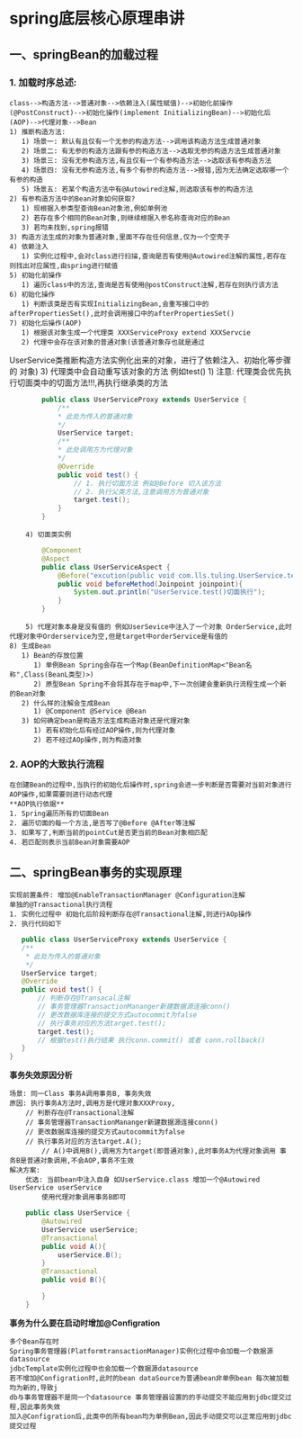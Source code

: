 # spring底层核心原理串讲
## 一、springBean的加载过程
### 1. 加载时序总述:
    class-->构造方法-->普通对象-->依赖注入(属性赋值)-->初始化前操作(@PostConstruct)-->初始化操作(implement InitializingBean)-->初始化后(AOP)-->代理对象-->Bean
    1) 推断构造方法:
       1) 场景一: 默认有且仅有一个无参的构造方法-->调用该构造方法生成普通对象
       2) 场景二: 有无参的构造方法跟有参的构造方法-->选取无参的构造方法生成普通对象
       3) 场景三: 没有无参构造方法,有且仅有一个有参构造方法-->选取该有参构造方法
       4) 场景四: 没有无参构造方法,有多个有参的构造方法-->报错,因为无法确定选取哪一个有参的构造
       5) 场景五: 若某个构造方法中有@Autowired注解,则选取该有参的构造方法
    2) 有参构造方法中的Bean对象如何获取?
       1) 现根据入参类型查询Bean对象池,例如单例池
       2) 若存在多个相同的Bean对象,则继续根据入参名称查询对应的Bean
       3) 若均未找到,spring报错
    3) 构造方法生成的对象为普通对象,里面不存在任何信息,仅为一个空壳子
    4) 依赖注入
       1) 实例化过程中,会对class进行扫描,查询是否有使用@Autowired注解的属性,若存在则找出对应属性,由spring进行赋值
    5) 初始化前操作
       1) 遍历class中的方法,查询是否有使用@postConstruct注解,若存在则执行该方法
    6) 初始化操作
       1) 判断该类是否有实现InitializingBean,会重写接口中的afterPropertiesSet(),此时会调用接口中的afterPropertiesSet()
    7) 初始化后操作(AOP)
       1) 根据该对象生成一个代理类 XXXServiceProxy extend XXXServcie 
       2) 代理中会存在该对象的普通对象(该普通对象存也就是通过
UserService类推断构造方法实例化出来的对象，进行了依赖注入、初始化等步骤的
对象)
       3) 代理类中会自动重写该对象的方法 例如test()
          1) 注意: 代理类会优先执行切面类中的切面方法!!!,再执行继承类的方法
```java
        public class UserServiceProxy extends UserService {
            /**
            * 此处为传入的普通对象
            */
            UserService target;
            /**
            * 此处调用方为代理对象
            */
            @Override
            public void test() {
                // 1. 执行切面方法 例如@Before 切入该方法
                // 2. 执行父类方法,注意调用方为普通对象
                target.test();
            }
        }
```
        4) 切面类实例
```java
        @Component
        @Aspect
        public class UserServiceAspect {
            @Before("excution(public void com.lls.tuling.UserService.test())")
            public void beforeMethod(Joinpoint joinpoint){
                System.out.println("UserService.test()切面执行");
            }
        }
```
        5) 代理对象本身是没有值的 例如UserSevice中注入了一个对象 OrderService,此时代理对象中Orderservice为空,但是target中orderService是有值的
    8) 生成Bean
       1) Bean的存放位置
          1) 单例Bean Spring会存在一个Map(BeanDefinitionMap<"Bean名称",Class(BeanL类型)>) 
          2) 原型Bean Spring不会将其存在于map中,下一次创建会重新执行流程生成一个新的Bean对象
       2) 什么样的注解会生成Bean
          1) @Component @Service @Bean
       3) 如何确定bean是构造方法生成构造对象还是代理对象
          1) 若有初始化后有经过AOP操作,则为代理对象
          2) 若不经过AOp操作,则为构造对象 
### 2. AOP的大致执行流程 
    在创建Bean的过程中,当执行的初始化后操作时,spring会进一步判断是否需要对当前对象进行AOP操作,如果需要则进行动态代理
    **AOP执行依据**
    1. Spring遍历所有的切面Bean
    2. 遍历切面的每一个方法,是否写了@Before @After等注解
    3. 如果写了,判断当前的pointCut是否更当前的Bean对象相匹配
    4. 若匹配则表示当前Bean对象需要AOP
## 二、springBean事务的实现原理
    实现前置条件: 增加@EnableTransactionManager @Configuration注解
    单独的@Transactional执行流程    
    1. 实例化过程中 初始化后阶段判断存在@Transactional注解,则进行AOp操作
    2. 执行代码如下
 ```java
    public class UserServiceProxy extends UserService {
    /**
     * 此处为传入的普通对象
     */
    UserService target;
    @Override
    public void test() {
        // 判断存在@Transacal注解
        // 事务管理器TransactionMananger新建数据源连接conn()
        // 更改数据库连接的提交方式autocommit为false
        // 执行事务对应的方法target.test();
        target.test();
        // 根据test()执行结果 执行conn.commit() 或者 conn.rollback()
    }
}
```
**事务失效原因分析**

    场景: 同一Class 事务A调用事务B, 事务失效
    原因: 执行事务A方法时,调用方是代理对象XXXProxy,
        // 判断存在@Transactional注解
        // 事务管理器TransactionMananger新建数据源连接conn()
        // 更改数据库连接的提交方式autocommit为false
        // 执行事务对应的方法target.A();
            // A()中调用B(),调用方为target(即普通对象),此时事务A为代理对象调用 事务B是普通对象调用,不会AOP,事务不生效
    解决方案:
        优选: 当前bean中注入自身 如UserService.class 增加一个@Autowired UserService userService
            使用代理对象调用事务B即可
```java
    public class UserService {
        @Autowired
        UserService userService;
        @Transactional
        public void A(){
            userService.B();
        }
        @Transactional
        public void B(){

        }
    }
```
**事务为什么要在启动时增加@Configration**

    多个Bean存在时
    Spring事务管理器(PlatformtransactionManager)实例化过程中会加载一个数据源datasource
    jdbcTemplate实例化过程中也会加载一个数据源datasource
    若不增加@Configration时,此时的bean dataSource为普通bean非单例bean 每次被加载均为新的,导致j
    db与事务管理器不是同一个datasource 事务管理器设置的的手动提交不能应用到jdbc提交过程,因此事务失效
    加入@Configration后,此类中的所有bean均为单例Bean,因此手动提交可以正常应用到jdbc提交过程